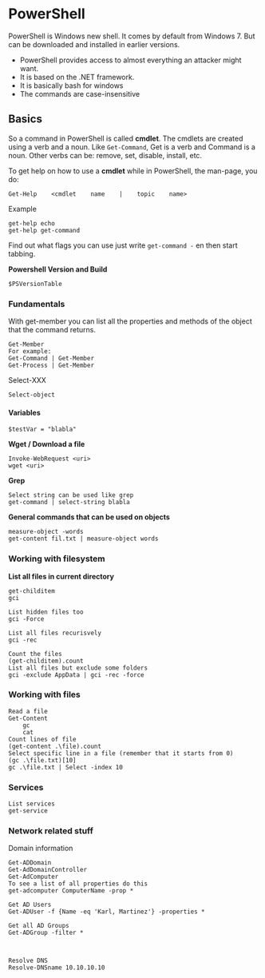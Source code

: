 # PowerShell

PowerShell is Windows new shell. It comes by default from Windows 7. But can be downloaded and installed in earlier versions.

* PowerShell provides access to almost everything an attacker might want.
* It is based on the .NET framework.
* It is basically bash for windows
* The commands are case-insensitive

## Basics

So a command in PowerShell is called **cmdlet**. The cmdlets are created using a verb and a noun. Like `Get-Command`, Get is a  verb and  Command is a noun. Other verbs can be: remove, set, disable, install, etc.



To get help on how to use a **cmdlet** while in PowerShell, the man-page, you do:

```
Get-Help    <cmdlet    name    |    topic    name>
```

Example

```
get-help echo
get-help get-command
```

Find out what flags you can use just write `get-command -` en then start tabbing.


**Powershell Version and Build**

```
$PSVersionTable
```

### Fundamentals

With get-member you can list all the properties and methods of the object that the command returns.

```
Get-Member
For example:
Get-Command | Get-Member
Get-Process | Get-Member
```



Select-XXX

```
Select-object
```



#### Variables

```
$testVar = "blabla"
```





**Wget / Download a file**

```
Invoke-WebRequest <uri>
wget <uri>
```

**Grep**

```
Select string can be used like grep
get-command | select-string blabla
```

**General commands that can be used on objects**

```
measure-object -words
get-content fil.txt | measure-object words
```

### Working with filesystem

**List all files in current directory**

```
get-childitem
gci

List hidden files too
gci -Force

List all files recurisvely
gci -rec

Count the files
(get-childitem).count
List all files but exclude some folders
gci -exclude AppData | gci -rec -force
```

### Working with files

```
Read a file
Get-Content
    gc
    cat
Count lines of file
(get-content .\file).count
Select specific line in a file (remember that it starts from 0)
(gc .\file.txt)[10]
gc .\file.txt | Select -index 10
```

### Services

```
List services
get-service
```

### Network related stuff

Domain information

```
Get-ADDomain
Get-AdDomainController
Get-AdComputer
To see a list of all properties do this
get-adcomputer ComputerName -prop *

Get AD Users
Get-ADUser -f {Name -eq 'Karl, Martinez'} -properties *

Get all AD Groups
Get-ADGroup -filter *



Resolve DNS
Resolve-DNSname 10.10.10.10

```




